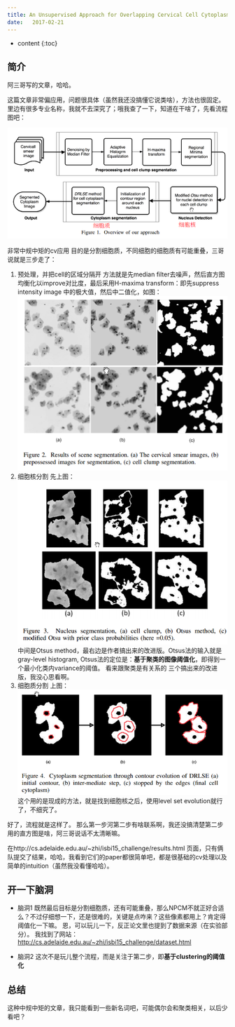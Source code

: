 ```yaml
--- 
title: An Unsupervised Approach for Overlapping Cervical Cell Cytoplasm Segmentation
date:   2017-02-21
---
```



* content
{:toc}

## 简介
阿三哥写的文章，哈哈。

这篇文章非常偏应用，问题很具体（虽然我还没搞懂它说类啥），方法也很固定。
里边有很多专业名称，我就不去深究了；哦我查了一下，知道在干啥了，先看流程图吧：

![](AnUnsupervisedApproach/流程图.png)

非常中规中矩的cv应用
目的是分割细胞质，不同细胞的细胞质有可能重叠，三哥说就是三步走了：
1. 预处理，并把cell的区域分隔开
方法就是先median filter去噪声，然后直方图均衡化以improve对比度，最后采用H-maxima transform：即先suppress intensity image 中的极大值，然后中二值化，如图：
![](AnUnsupervisedApproach/第一步_预处理and二值化.png)
1. 细胞核分割
先上图：
![](AnUnsupervisedApproach/第二步_细胞核分割.png)
中间是Otsus method，最右边是作者搞出来的改进版。Otsus法的输入就是gray-level histogram, Otsus法的定位是：**基于聚类的图像阈值化**，即得到一个最小化类内variance的阈值。 看来跟聚类是有关系的
三个搞出来的改进版，我没心思看啊。
1. 细胞质分割
上图：
![](AnUnsupervisedApproach/第三步.png)
这个用的是现成的方法，就是找到细胞核之后，使用level set evolution就行了，不细究了。

好了，流程就是这样了。
那么第一步河第二步有啥联系啊，我还没搞清楚第二步用的直方图是啥，阿三哥说话不太清晰嘛。

在http://cs.adelaide.edu.au/~zhi/isbi15_challenge/results.html 页面，只有俩队提交了结果，哈哈，我看到它们的paper都很简单吧，都是很基础的cv处理以及简单的intuition（虽然我没看懂哈哈）。
## 开一下脑洞
* 脑洞1
既然最后目标是分割细胞质，还有可能重叠，那么NPCM不就正好合适么？不过仔细想一下，还是很难的，关键是点咋来？这些像素都用上？肯定得阈值化一下嘛。
恩，可以玩儿一下，反正论文里也提到了数据来源（在实验部分）。
我找到了网站：http://cs.adelaide.edu.au/~zhi/isbi15_challenge/dataset.html

* 脑洞2
这次不是玩儿整个流程，而是关注于第二步，即**基于clustering的阈值化**


## 总结
这种中规中矩的文章，我只能看到一些新名词吧，可能偶尔会和聚类相关，以后少看吧？